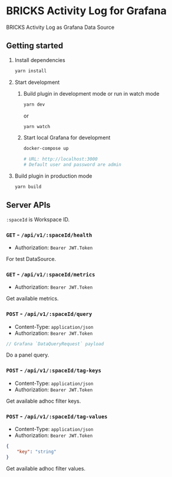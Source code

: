 # BRICKS Activity Log for Grafana

BRICKS Activity Log as Grafana Data Source

## Getting started

1. Install dependencies

    ```bash
    yarn install
    ```

2. Start development

    1. Build plugin in development mode or run in watch mode

        ```bash
        yarn dev
        ```

        or

        ```bash
        yarn watch
        ```

    2. Start local Grafana for development

        ```bash
        docker-compose up

        # URL: http://localhost:3000
        # Default user and password are admin
        ```

3. Build plugin in production mode

    ```bash
    yarn build
    ```

## Server APIs

`:spaceId` is Workspace ID.

### `GET` - `/api/v1/:spaceId/health`

- Authorization: `Bearer JWT.Token`

For test DataSource.

### `GET` - `/api/v1/:spaceId/metrics`

- Authorization: `Bearer JWT.Token`

Get available metrics.

### `POST` - `/api/v1/:spaceId/query`

- Content-Type: `application/json`
- Authorization: `Bearer JWT.Token`

```js
// Grafana `DataQueryRequest` payload
```

Do a panel query.

### `POST` - `/api/v1/:spaceId/tag-keys`

- Content-Type: `application/json`
- Authorization: `Bearer JWT.Token`

Get available adhoc filter keys.

### `POST` - `/api/v1/:spaceId/tag-values`

- Content-Type: `application/json`
- Authorization: `Bearer JWT.Token`

```json
{
    "key": "string"
}
```

Get available adhoc filter values.
